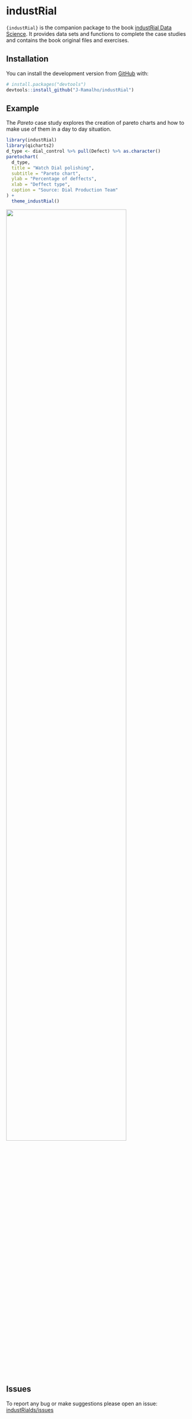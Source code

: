 
<!-- README.md is generated from README.Rmd. Please edit that file -->

# industRial

<!-- badges: start -->
<!-- badges: end -->

`{industRial}` is the companion package to the book [industRial Data
Science](https://j-ramalho.github.io/industRial/index.html). It provides
data sets and functions to complete the case studies and contains the
book original files and exercises.

## Installation

<!-- You can install the released version of industRial from [CRAN](https://CRAN.R-project.org) with:

``` r
install.packages("industRial")
```
-->

You can install the development version from
[GitHub](https://github.com/) with:

``` r
# install.packages("devtools")
devtools::install_github("J-Ramalho/industRial")
```

## Example

The *Pareto* case study explores the creation of pareto charts and how
to make use of them in a day to day situation.

``` r
library(industRial)
library(qicharts2)
d_type <- dial_control %>% pull(Defect) %>% as.character()
paretochart(
  d_type,
  title = "Watch Dial polishing",
  subtitle = "Pareto chart",
  ylab = "Percentage of deffects",
  xlab = "Deffect type",
  caption = "Source: Dial Production Team"
) +
  theme_industRial()
```

<img src="man/figures/README-example-1.png" width="80%" />

<!-- You'll still need to render `README.Rmd` regularly, to keep `README.md` up-to-date. `devtools::build_readme()` is handy for this. You could also use GitHub Actions to re-render `README.Rmd` every time you push. An example   can be found here: <https://github.com/r-lib/actions/tree/master/examples>.
In that case, don't forget to commit and push the resulting figure files, so they display on GitHub and CRAN.
-->

## Issues

To report any bug or make suggestions please open an issue:
[industRialds/issues](https://github.com/J-Ramalho/industRial/issues)
